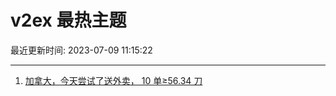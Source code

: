 # v2ex 最热主题

最近更新时间: 2023-07-09 11:15:22

--- 
1. [加拿大，今天尝试了送外卖， 10 单≥56.34 刀](https://www.v2ex.com/t/955214) 
